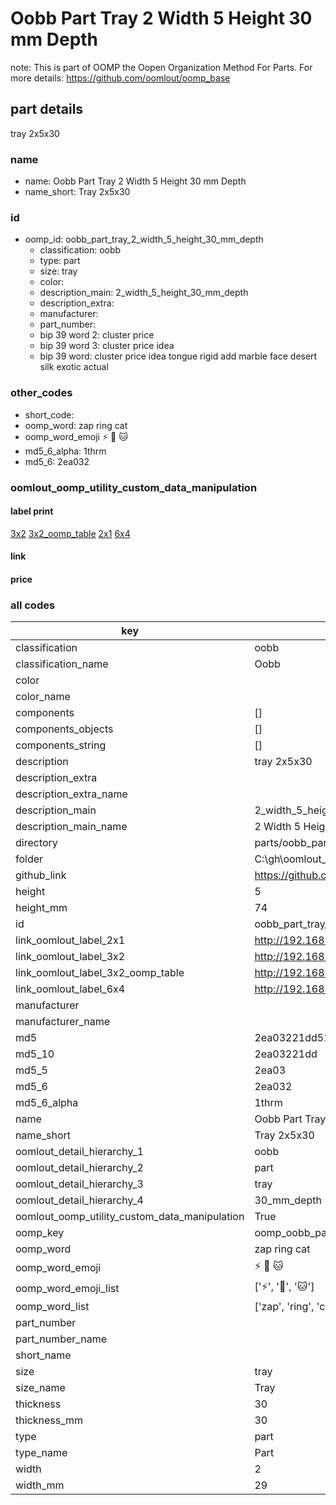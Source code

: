 # Oobb Part Tray 2 Width 5 Height 30 mm Depth  

note: This is part of OOMP the Oopen Organization Method For Parts. For more details: https://github.com/oomlout/oomp_base

##  part details
  



tray 2x5x30



### name
* name: Oobb Part Tray 2 Width 5 Height 30 mm Depth
* name_short: Tray 2x5x30 
### id
* oomp_id: oobb_part_tray_2_width_5_height_30_mm_depth
  * classification: oobb
  * type: part
  * size: tray
  * color: 
  * description_main: 2_width_5_height_30_mm_depth
  * description_extra: 
  * manufacturer: 
  * part_number: 
  * bip 39 word 2: cluster price
  * bip 39 word 3: cluster price idea
  * bip 39 word: cluster price idea tongue rigid add marble face desert silk exotic actual

### other_codes
* short_code: 
* oomp_word: zap ring cat
* oomp_word_emoji :zap: :ring: :cat:
* md5_6_alpha: 1thrm
* md5_6: 2ea032






### oomlout_oomp_utility_custom_data_manipulation
#### label print
[3x2](http://192.168.1.245:1112/?label=oomp%201thrm)
[3x2_oomp_table](http://192.168.1.108:1112/?label=oomp%201thrm)
[2x1](http://192.168.1.242:1112/?label=oomp%201thrm)
[6x4](http://192.168.1.55:1112/?label=oomp%201thrm)    

#### link

                              

#### price







### all codes 
| key | value |  
| --- | --- |  
| classification | oobb |  
| classification_name | Oobb |  
| color |  |  
| color_name |  |  
| components | [] |  
| components_objects | [] |  
| components_string | [] |  
| description | tray 2x5x30 |  
| description_extra |  |  
| description_extra_name |  |  
| description_main | 2_width_5_height_30_mm_depth |  
| description_main_name | 2 Width 5 Height 30 mm Depth |  
| directory | parts/oobb_part_tray_2_width_5_height_30_mm_depth |  
| folder | C:\gh\oomlout_oobb_version_4_generated_parts\things\oobb_part_tray_2_width_5_height_30_mm_depth |  
| github_link | https://github.com/oomlout/oomlout_oomp_part_src/tree/main/parts/oobb_part_tray_2_width_5_height_30_mm_depth |  
| height | 5 |  
| height_mm | 74 |  
| id | oobb_part_tray_2_width_5_height_30_mm_depth |  
| link_oomlout_label_2x1 | http://192.168.1.242:1112/?label=oomp%201thrm |  
| link_oomlout_label_3x2 | http://192.168.1.245:1112/?label=oomp%201thrm |  
| link_oomlout_label_3x2_oomp_table | http://192.168.1.108:1112/?label=oomp%201thrm |  
| link_oomlout_label_6x4 | http://192.168.1.55:1112/?label=oomp%201thrm |  
| manufacturer |  |  
| manufacturer_name |  |  
| md5 | 2ea03221dd5190f40cdcfe46e0ea9963 |  
| md5_10 | 2ea03221dd |  
| md5_5 | 2ea03 |  
| md5_6 | 2ea032 |  
| md5_6_alpha | 1thrm |  
| name | Oobb Part Tray 2 Width 5 Height 30 mm Depth |  
| name_short | Tray 2x5x30  |  
| oomlout_detail_hierarchy_1 | oobb |  
| oomlout_detail_hierarchy_2 | part |  
| oomlout_detail_hierarchy_3 | tray |  
| oomlout_detail_hierarchy_4 | 30_mm_depth |  
| oomlout_oomp_utility_custom_data_manipulation | True |  
| oomp_key | oomp_oobb_part_tray_2_width_5_height_30_mm_depth |  
| oomp_word | zap ring cat |  
| oomp_word_emoji | :zap: :ring: :cat: |  
| oomp_word_emoji_list | [':zap:', ':ring:', ':cat:'] |  
| oomp_word_list | ['zap', 'ring', 'cat'] |  
| part_number |  |  
| part_number_name |  |  
| short_name |  |  
| size | tray |  
| size_name | Tray |  
| thickness | 30 |  
| thickness_mm | 30 |  
| type | part |  
| type_name | Part |  
| width | 2 |  
| width_mm | 29 |  
